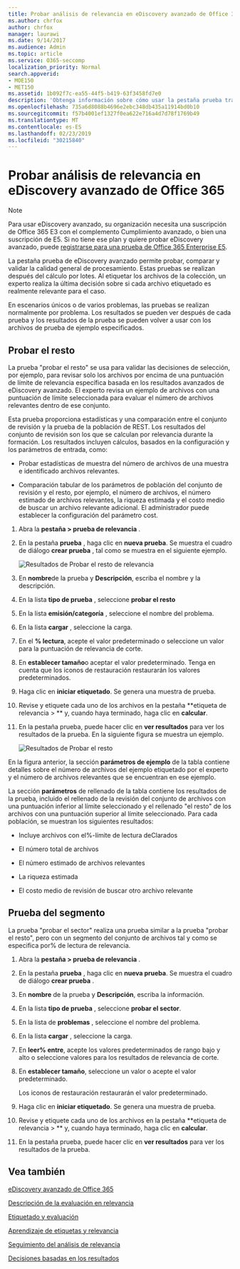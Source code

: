 ```yaml
---
title: Probar análisis de relevancia en eDiscovery avanzado de Office 365
ms.author: chrfox
author: chrfox
manager: laurawi
ms.date: 9/14/2017
ms.audience: Admin
ms.topic: article
ms.service: O365-seccomp
localization_priority: Normal
search.appverid:
- MOE150
- MET150
ms.assetid: 1b092f7c-ea55-44f5-b419-63f3458fd7e0
description: 'Obtenga información sobre cómo usar la pestaña prueba tras el cálculo por lotes en Office 365 Advanced eDiscovery para probar, comparar y validar la calidad general de procesamiento.  '
ms.openlocfilehash: 735a6d8088b4696e2ebc348db435a11914bd0b10
ms.sourcegitcommit: f57b4001ef1327f0ea622e716a4d7d78f1769b49
ms.translationtype: MT
ms.contentlocale: es-ES
ms.lasthandoff: 02/23/2019
ms.locfileid: "30215840"
---
```

# <a name="test-relevance-analysis-in-office-365-advanced-ediscovery"></a>Probar análisis de relevancia en eDiscovery avanzado de Office 365

> [!NOTE]
> Para usar eDiscovery avanzado, su organización necesita una suscripción de Office 365 E3 con el complemento Cumplimiento avanzado, o bien una suscripción de E5. Si no tiene ese plan y quiere probar eDiscovery avanzado, puede [registrarse para una prueba de Office 365 Enterprise E5](https://go.microsoft.com/fwlink/p/?LinkID=698279). 
  
La pestaña prueba de eDiscovery avanzado permite probar, comparar y validar la calidad general de procesamiento. Estas pruebas se realizan después del cálculo por lotes. Al etiquetar los archivos de la colección, un experto realiza la última decisión sobre si cada archivo etiquetado es realmente relevante para el caso. 
  
En escenarios únicos o de varios problemas, las pruebas se realizan normalmente por problema. Los resultados se pueden ver después de cada prueba y los resultados de la prueba se pueden volver a usar con los archivos de prueba de ejemplo especificados.
  
## <a name="testing-the-rest"></a>Probar el resto

La prueba "probar el resto" se usa para validar las decisiones de selección, por ejemplo, para revisar solo los archivos por encima de una puntuación de límite de relevancia específica basada en los resultados avanzados de eDiscovery avanzado. El experto revisa un ejemplo de archivos con una puntuación de límite seleccionada para evaluar el número de archivos relevantes dentro de ese conjunto.
  
Esta prueba proporciona estadísticas y una comparación entre el conjunto de revisión y la prueba de la población de REST. Los resultados del conjunto de revisión son los que se calculan por relevancia durante la formación. Los resultados incluyen cálculos, basados en la configuración y los parámetros de entrada, como:
  
- Probar estadísticas de muestra del número de archivos de una muestra e identificado archivos relevantes. 
    
- Comparación tabular de los parámetros de población del conjunto de revisión y el resto, por ejemplo, el número de archivos, el número estimado de archivos relevantes, la riqueza estimada y el costo medio de buscar un archivo relevante adicional. El administrador puede establecer la configuración del parámetro cost.
    
1. Abra la **pestaña \> prueba de relevancia** . 
    
2. En la pestaña **prueba** , haga clic en **nueva prueba**. Se muestra el cuadro de diálogo **crear prueba** , tal como se muestra en el siguiente ejemplo. 
    
    ![Resultados de Probar el resto de relevancia](media/46e6898a-f929-4fd0-88d9-6f91d04b6ce2.png)
  
3. En **nombre**de la prueba y **Descripción**, escriba el nombre y la descripción.
    
4. En la lista **tipo de prueba** , seleccione **probar el resto**
    
5. En la lista **emisión/categoría** , seleccione el nombre del problema. 
    
6. En la lista **cargar** , seleccione la carga. 
    
7. En el **% lectura**, acepte el valor predeterminado o seleccione un valor para la puntuación de relevancia de corte. 
    
8. En **establecer tamaño**o aceptar el valor predeterminado. Tenga en cuenta que los iconos de restauración restaurarán los valores predeterminados.
    
9. Haga clic en **iniciar etiquetado**. Se genera una muestra de prueba.
    
10. Revise y etiquete cada uno de los archivos en la pestaña **etiqueta de relevancia \> ** y, cuando haya terminado, haga clic en **calcular**.
    
11. En la pestaña prueba, puede hacer clic en **ver resultados** para ver los resultados de la prueba. En la siguiente figura se muestra un ejemplo. 
    
    ![Resultados de Probar el resto](media/b95744a9-047d-4c29-992d-04fa7e58e58a.png)
  
En la figura anterior, la sección **parámetros de ejemplo** de la tabla contiene detalles sobre el número de archivos del ejemplo etiquetado por el experto y el número de archivos relevantes que se encuentran en ese ejemplo. 
  
La sección **parámetros** de rellenado de la tabla contiene los resultados de la prueba, incluido el rellenado de la revisión del conjunto de archivos con una puntuación inferior al límite seleccionado y el rellenado "el resto" de los archivos con una puntuación superior al límite seleccionado. Para cada población, se muestran los siguientes resultados: 
  
- Incluye archivos con el%-límite de lectura deClarados
    
- El número total de archivos 
    
- El número estimado de archivos relevantes 
    
- La riqueza estimada 
    
- El costo medio de revisión de buscar otro archivo relevante
    
## <a name="testing-the-slice"></a>Prueba del segmento

La prueba "probar el sector" realiza una prueba similar a la prueba "probar el resto", pero con un segmento del conjunto de archivos tal y como se especifica por% de lectura de relevancia.
  
1. Abra la **pestaña \> prueba de relevancia** . 
    
2. En la pestaña **prueba** , haga clic en **nueva prueba**. Se muestra el cuadro de diálogo **crear prueba** . 
    
3. En **nombre** de la prueba y **Descripción**, escriba la información.
    
4. En la lista **tipo de prueba** , seleccione **probar el sector**.
    
5. En la lista de **problemas** , seleccione el nombre del problema. 
    
6. En la lista **cargar** , seleccione la carga. 
    
7. En **leer% entre**, acepte los valores predeterminados de rango bajo y alto o seleccione valores para los resultados de relevancia de corte. 
    
8. En **establecer tamaño**, seleccione un valor o acepte el valor predeterminado.
    
    Los iconos de restauración restaurarán el valor predeterminado.
    
9. Haga clic en **iniciar etiquetado**. Se genera una muestra de prueba.
    
10. Revise y etiquete cada uno de los archivos en la pestaña **etiqueta de relevancia \> ** y, cuando haya terminado, haga clic en **calcular**. 
    
11. En la pestaña prueba, puede hacer clic en **ver resultados** para ver los resultados de la prueba. 
    
## <a name="see-also"></a>Vea también

[eDiscovery avanzado de Office 365](office-365-advanced-ediscovery.md)
  
[Descripción de la evaluación en relevancia](assessment-in-relevance-in-advanced-ediscovery.md)
  
[Etiquetado y evaluación](tagging-and-assessment-in-advanced-ediscovery.md)
  
[Aprendizaje de etiquetas y relevancia](tagging-and-relevance-training-in-advanced-ediscovery.md)
  
[Seguimiento del análisis de relevancia](track-relevance-analysis-in-advanced-ediscovery.md)
  
[Decisiones basadas en los resultados](decision-based-on-the-results-in-advanced-ediscovery.md)

